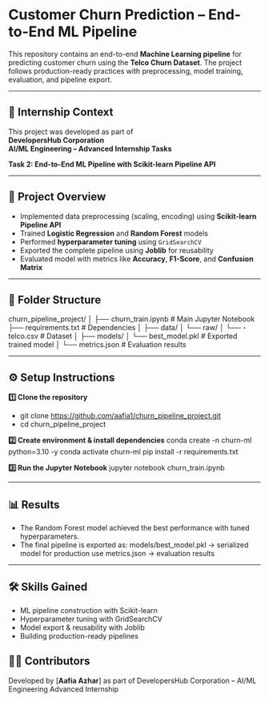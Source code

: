 # Customer Churn Prediction – End-to-End ML Pipeline

This repository contains an end-to-end **Machine Learning pipeline** for predicting customer churn using the **Telco Churn Dataset**. The project follows production-ready practices with preprocessing, model training, evaluation, and pipeline export.

---

## 📌 Internship Context
This project was developed as part of  
**DevelopersHub Corporation**  
**AI/ML Engineering – Advanced Internship Tasks**  

**Task 2: End-to-End ML Pipeline with Scikit-learn Pipeline API**  

---

## 🚀 Project Overview
- Implemented data preprocessing (scaling, encoding) using **Scikit-learn Pipeline API**  
- Trained **Logistic Regression** and **Random Forest** models  
- Performed **hyperparameter tuning** using `GridSearchCV`  
- Exported the complete pipeline using **Joblib** for reusability  
- Evaluated model with metrics like **Accuracy**, **F1-Score**, and **Confusion Matrix**

---

## 📂 Folder Structure
churn_pipeline_project/
│
├── churn_train.ipynb        # Main Jupyter Notebook
├── requirements.txt         # Dependencies
│
├── data/
│   └── raw/
│       └── -telco.csv        # Dataset
│
├── models/
│   └── best_model.pkl       # Exported trained model
│
└── metrics.json             # Evaluation results


---


## ⚙️ Setup Instructions
**1️⃣ Clone the repository**
- git clone https://github.com/aafia1/churn_pipeline_project.git
- cd churn_pipeline_project

**2️⃣ Create environment & install dependencies**
conda create -n churn-ml python=3.10 -y
conda activate churn-ml
pip install -r requirements.txt

**3️⃣ Run the Jupyter Notebook**
jupyter notebook churn_train.ipynb

---

## 📊 Results
- The Random Forest model achieved the best performance with tuned hyperparameters.
- The final pipeline is exported as:
  models/best_model.pkl → serialized model for production use
  metrics.json → evaluation results

---

## 🛠️ Skills Gained
- ML pipeline construction with Scikit-learn
- Hyperparameter tuning with GridSearchCV
- Model export & reusability with Joblib
- Building production-ready pipelines

## 👨‍💻 Contributors
Developed by [**Aafia Azhar**]
as part of DevelopersHub Corporation – AI/ML Engineering Advanced Internship
